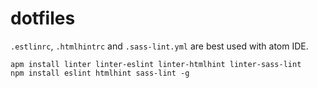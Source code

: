# dotfiles

`.estlinrc`, `.htmlhintrc` and `.sass-lint.yml` are best used with atom IDE.
```
apm install linter linter-eslint linter-htmlhint linter-sass-lint
npm install eslint htmlhint sass-lint -g
```
